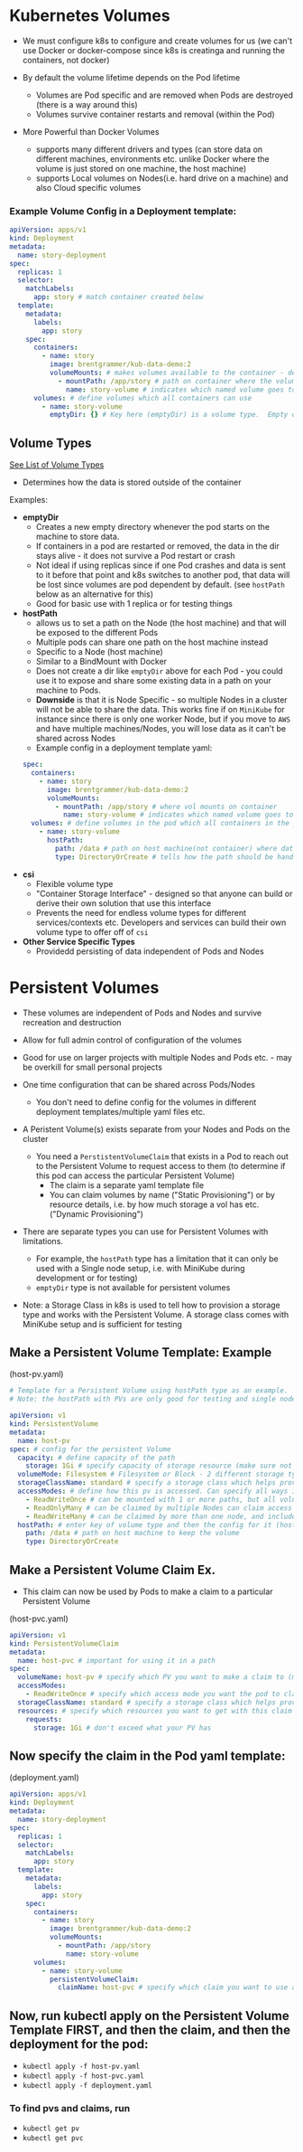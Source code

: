 # Kubernetes Volumes

- We must configure k8s to configure and create volumes for us (we can't use Docker or docker-compose since k8s is creatinga and running the containers, not docker)

- By default the volume lifetime depends on the Pod lifetime
  - Volumes are Pod specific and are removed when Pods are destroyed (there is a way around this)
  - Volumes survive container restarts and removal (within the Pod)
- More Powerful than Docker Volumes

  - supports many different drivers and types (can store data on different machines, environments etc. unlike Docker where the volume is just stored on one machine, the host machine)
  - supports Local volumes on Nodes(i.e. hard drive on a machine) and also Cloud specific volumes

### Example Volume Config in a Deployment template:

```yaml
apiVersion: apps/v1
kind: Deployment
metadata:
  name: story-deployment
spec:
  replicas: 1
  selector:
    matchLabels:
      app: story # match container created below
  template:
    metadata:
      labels:
        app: story
    spec:
      containers:
        - name: story
          image: brentgrammer/kub-data-demo:2
          volumeMounts: # makes volumes available to the container - define where the volume mounts
            - mountPath: /app/story # path on container where the volume mounts
              name: story-volume # indicates which named volume goes to this path
      volumes: # define volumes which all containers can use
        - name: story-volume
          emptyDir: {} # Key here (emptyDir) is a volume type.  Empty object means you use the default config
```

## Volume Types

[See List of Volume Types](https://kubernetes.io/docs/concepts/storage/volumes/)

- Determines how the data is stored outside of the container

Examples:

- **emptyDir**
  - Creates a new empty directory whenever the pod starts on the machine to store data.
  - If containers in a pod are restarted or removed, the data in the dir stays alive - it does not survive a Pod restart or crash
  - Not ideal if using replicas since if one Pod crashes and data is sent to it before that point and k8s switches to another pod, that data will be lost since volumes are pod dependent by default. (see `hostPath` below as an alternative for this)
  - Good for basic use with 1 replica or for testing things
- **hostPath**
  - allows us to set a path on the Node (the host machine) and that will be exposed to the different Pods
  - Multiple pods can share one path on the host machine instead
  - Specific to a Node (host machine)
  - Similar to a BindMount with Docker
  - Does not create a dir like `emptyDir` above for each Pod - you could use it to expose and share some existing data in a path on your machine to Pods.
  - **Downside** is that it is Node Specific - so multiple Nodes in a cluster will not be able to share the data. This works fine if on `MiniKube` for instance since there is only one worker Node, but if you move to `AWS` and have multiple machines/Nodes, you will lose data as it can't be shared across Nodes
  - Example config in a deployment template yaml:
  ```yaml
  spec:
    containers:
      - name: story
        image: brentgrammer/kub-data-demo:2
        volumeMounts:
          - mountPath: /app/story # where vol mounts on container
            name: story-volume # indicates which named volume goes to this path
    volumes: # define volumes in the pod which all containers in the pod can use
      - name: story-volume
        hostPath:
          path: /data # path on host machine(not container) where data is stored (path is up to you)
          type: DirectoryOrCreate # tells how the path should be handled - options are Directory or DirectoryOrCreate (will create it if it doesn't exist )
  ```
- **csi**
  - Flexible volume type
  - "Container Storage Interface" - designed so that anyone can build or derive their own solution that use this interface
  - Prevents the need for endless volume types for different services/contexts etc. Developers and services can build their own volume type to offer off of `csi`
- **Other Service Specific Types**
  - Providedd persisting of data independent of Pods and Nodes

# Persistent Volumes

- These volumes are independent of Pods and Nodes and survive recreation and destruction
- Allow for full admin control of configuration of the volumes
- Good for use on larger projects with multiple Nodes and Pods etc. - may be overkill for small personal projects
- One time configuration that can be shared across Pods/Nodes

  - You don't need to define config for the volumes in different deployment templates/multiple yaml files etc.

- A Peristent Volume(s) exists separate from your Nodes and Pods on the cluster
  - You need a `PerstistentVolumeClaim` that exists in a Pod to reach out to the Persistent Volume to request access to them (to determine if this pod can access the particular Persistent Volume)
    - The claim is a separate yaml template file
    - You can claim volumes by name ("Static Provisioning") or by resource details, i.e. by how much storage a vol has etc. ("Dynamic Provisioning")
- There are separate types you can use for Persistent Volumes with limitations.

  - For example, the `hostPath` type has a limitation that it can only be used with a Single node setup, i.e. with MiniKube during development or for testing)
  - `emptyDir` type is not available for persistent volumes

- Note: a Storage Class in k8s is used to tell how to provision a storage type and works with the Persistent Volume. A storage class comes with MiniKube setup and is sufficient for testing

## Make a Persistent Volume Template: Example

(host-pv.yaml)

```yaml
# Template for a Persistent Volume using hostPath type as an example.
# Note: the hostPath with PVs are only good for testing and single node environments

apiVersion: v1
kind: PersistentVolume
metadata:
  name: host-pv
spec: # config for the persistent Volume
  capacity: # define capacity of the path
    storage: 1Gi # specify capacity of storage resource (make sure not to exceed your service allowance)
  volumeMode: Filesystem # Filesystem or Block - 2 different storage types, with our path we're using a file system
  storageClassName: standard # specify a storage class which helps provision resources for the storage.  The name must match your storage class. Here we use standard which matches the default one that comes with MiniKube
  accessModes: # define how this pv is accessed. Can specify all ways it can be accessed and then specify which way is allowed in the pod claim
    - ReadWriteOnce # can be mounted with 1 or more paths, but all volumes are on the same Node
    - ReadOnlyMany # can be claimed by multiple Nodes can claim access
    - ReadWriteMany # can be claimed by more than one node, and includes write permisson
  hostPath: # enter key of volume type and then the config for it (hostpath is just for example)
    path: /data # path on host machine to keep the volume
    type: DirectoryOrCreate
```

## Make a Persistent Volume Claim Ex.

- This claim can now be used by Pods to make a claim to a particular Persistent Volume

(host-pvc.yaml)

```yaml
apiVersion: v1
kind: PersistentVolumeClaim
metadata:
  name: host-pvc # important for using it in a path
spec:
  volumeName: host-pv # specify which PV you want to make a claim to (matches name in host-pv.yaml)
  accessModes:
    - ReadWriteOnce # specify which access mode you want the pod to claim
  storageClassName: standard # specify a storage class which helps provision resources for the storage.  The name must match your storage class. Here we use standard which matches the default one that comes with MiniKube
  resources: # specify which resources you want to get with this claim
    requests:
      storage: 1Gi # don't exceed what your PV has
```

## Now specify the claim in the Pod yaml template:

(deployment.yaml)

```yaml
apiVersion: apps/v1
kind: Deployment
metadata:
  name: story-deployment
spec:
  replicas: 1
  selector:
    matchLabels:
      app: story
  template:
    metadata:
      labels:
        app: story
    spec:
      containers:
        - name: story
          image: brentgrammer/kub-data-demo:2
          volumeMounts:
            - mountPath: /app/story
              name: story-volume
      volumes:
        - name: story-volume
          persistentVolumeClaim:
            claimName: host-pvc # specify which claim you want to use and make (matches metadata name in your claim yaml)
```

## Now, run kubectl apply on the Persistent Volume Template FIRST, and then the claim, and then the deployment for the pod:

- `kubectl apply -f host-pv.yaml`
- `kubectl apply -f host-pvc.yaml`
- `kubectl apply -f deployment.yaml`

### To find pvs and claims, run

- `kubectl get pv`
- `kubectl get pvc`
